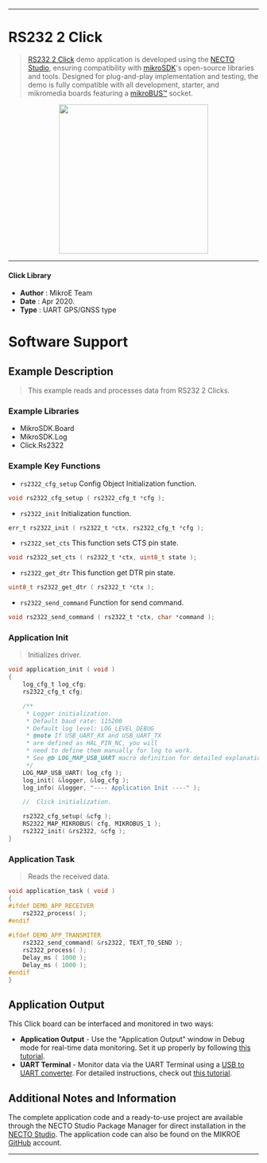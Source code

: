
---
# RS232 2 Click

> [RS232 2 Click](https://www.mikroe.com/?pid_product=MIKROE-1582) demo application is developed using
the [NECTO Studio](https://www.mikroe.com/necto), ensuring compatibility with [mikroSDK](https://www.mikroe.com/mikrosdk)'s
open-source libraries and tools. Designed for plug-and-play implementation and testing, the demo is fully compatible with
all development, starter, and mikromedia boards featuring a [mikroBUS&trade;](https://www.mikroe.com/mikrobus) socket.

<p align="center">
  <img src="https://www.mikroe.com/?pid_product=MIKROE-1582&image=1" height=300px>
</p>

---

#### Click Library

- **Author**        : MikroE Team
- **Date**          : Apr 2020.
- **Type**          : UART GPS/GNSS type

# Software Support

## Example Description

> This example reads and processes data from RS232 2 Clicks.

### Example Libraries

- MikroSDK.Board
- MikroSDK.Log
- Click.Rs2322

### Example Key Functions

- `rs2322_cfg_setup` Config Object Initialization function. 
```c
void rs2322_cfg_setup ( rs2322_cfg_t *cfg );
``` 
 
- `rs2322_init` Initialization function. 
```c
err_t rs2322_init ( rs2322_t *ctx, rs2322_cfg_t *cfg );
```

- `rs2322_set_cts` This function sets CTS pin state. 
```c
void rs2322_set_cts ( rs2322_t *ctx, uint8_t state );
```
 
- `rs2322_get_dtr` This function get DTR pin state. 
```c
uint8_t rs2322_get_dtr ( rs2322_t *ctx );
```

- `rs2322_send_command` Function for send command. 
```c
void rs2322_send_command ( rs2322_t *ctx, char *command );
```

### Application Init

> Initializes driver.

```c
void application_init ( void )
{
    log_cfg_t log_cfg;
    rs2322_cfg_t cfg;

    /** 
     * Logger initialization.
     * Default baud rate: 115200
     * Default log level: LOG_LEVEL_DEBUG
     * @note If USB_UART_RX and USB_UART_TX 
     * are defined as HAL_PIN_NC, you will 
     * need to define them manually for log to work. 
     * See @b LOG_MAP_USB_UART macro definition for detailed explanation.
     */
    LOG_MAP_USB_UART( log_cfg );
    log_init( &logger, &log_cfg );
    log_info( &logger, "---- Application Init ----" );

    //  Click initialization.

    rs2322_cfg_setup( &cfg );
    RS2322_MAP_MIKROBUS( cfg, MIKROBUS_1 );
    rs2322_init( &rs2322, &cfg );
}
```

### Application Task

> Reads the received data.

```c
void application_task ( void )
{
#ifdef DEMO_APP_RECEIVER
    rs2322_process( );
#endif    
    
#ifdef DEMO_APP_TRANSMITER
    rs2322_send_command( &rs2322, TEXT_TO_SEND );
    rs2322_process( );
    Delay_ms ( 1000 );
    Delay_ms ( 1000 );
#endif    
}
```

## Application Output

This Click board can be interfaced and monitored in two ways:
- **Application Output** - Use the "Application Output" window in Debug mode for real-time data monitoring.
Set it up properly by following [this tutorial](https://www.youtube.com/watch?v=ta5yyk1Woy4).
- **UART Terminal** - Monitor data via the UART Terminal using
a [USB to UART converter](https://www.mikroe.com/click/interface/usb?interface*=uart,uart). For detailed instructions,
check out [this tutorial](https://help.mikroe.com/necto/v2/Getting%20Started/Tools/UARTTerminalTool).

## Additional Notes and Information

The complete application code and a ready-to-use project are available through the NECTO Studio Package Manager for 
direct installation in the [NECTO Studio](https://www.mikroe.com/necto). The application code can also be found on
the MIKROE [GitHub](https://github.com/MikroElektronika/mikrosdk_click_v2) account.

---
